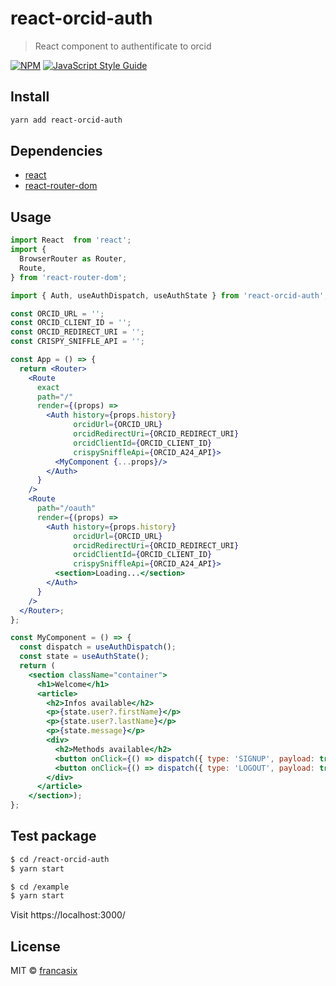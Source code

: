 # react-orcid-auth

> React component to authentificate to orcid

[![NPM](https://img.shields.io/npm/v/react-orcid-auth.svg)](https://www.npmjs.com/package/react-orcid-auth) [![JavaScript Style Guide](https://img.shields.io/badge/code_style-standard-brightgreen.svg)](https://standardjs.com)

## Install

```bash
yarn add react-orcid-auth
```

## Dependencies

* [react](https://www.npmjs.com/package/react)
* [react-router-dom](https://www.npmjs.com/package/react-router-dom)

## Usage

```jsx
import React  from 'react';
import {
  BrowserRouter as Router,
  Route,
} from 'react-router-dom';

import { Auth, useAuthDispatch, useAuthState } from 'react-orcid-auth';

const ORCID_URL = '';
const ORCID_CLIENT_ID = '';
const ORCID_REDIRECT_URI = '';
const CRISPY_SNIFFLE_API = '';

const App = () => {
  return <Router>
    <Route
      exact
      path="/"
      render={(props) =>
        <Auth history={props.history}
              orcidUrl={ORCID_URL}
              orcidRedirectUri={ORCID_REDIRECT_URI}
              orcidClientId={ORCID_CLIENT_ID}
              crispySniffleApi={ORCID_A24_API}>
          <MyComponent {...props}/>
        </Auth>
      }
    />
    <Route
      path="/oauth"
      render={(props) =>
        <Auth history={props.history}
              orcidUrl={ORCID_URL}
              orcidRedirectUri={ORCID_REDIRECT_URI}
              orcidClientId={ORCID_CLIENT_ID}
              crispySniffleApi={ORCID_A24_API}>
          <section>Loading...</section>
        </Auth>
      }
    />
  </Router>;
};

const MyComponent = () => {
  const dispatch = useAuthDispatch();
  const state = useAuthState();
  return (
    <section className="container">
      <h1>Welcome</h1>
      <article>
        <h2>Infos available</h2>
        <p>{state.user?.firstName}</p>
        <p>{state.user?.lastName}</p>
        <p>{state.message}</p>
        <div>
          <h2>Methods available</h2>
          <button onClick={() => dispatch({ type: 'SIGNUP', payload: true })}>Login with orcid</button>
          <button onClick={() => dispatch({ type: 'LOGOUT', payload: true })}>Logout</button>
        </div>
      </article>
    </section>);
};
```

## Test package

```bash
$ cd /react-orcid-auth
$ yarn start
```

```bash
$ cd /example
$ yarn start
```

Visit https://localhost:3000/

## License

MIT © [francasix](https://github.com/francasix)
